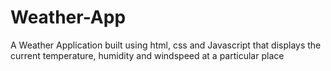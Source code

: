# Weather-App
A Weather Application built using html, css and Javascript that displays the current temperature, humidity and windspeed at a particular place
